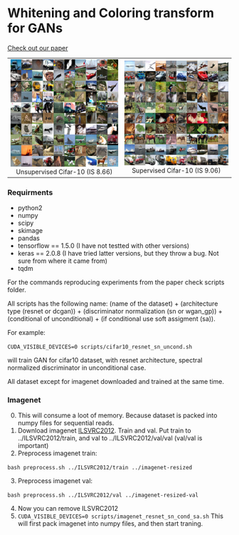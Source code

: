 # Whitening and Coloring transform for GANs

[Check out our paper](https://arxiv.org/abs/1806.00420)
<p>
  <table>
	<tr>
           <td> <img src="sup-mat/cifar10_SN_uncond.png" width="350"/> <figcaption align="center">Unsupervised Cifar-10 (IS 8.66)</figcaption> </td>
           <td> <img src="sup-mat/cifar10_SN_cls.png" width="350"/> <figcaption align="center">Supervised Cifar-10 (IS 9.06)</figcaption> </td>
        </tr>
  </table> 
</p>

### Requirments
* python2
* numpy
* scipy
* skimage
* pandas
* tensorflow == 1.5.0 (I have not testted with other versions)
* keras == 2.0.8 (I have tried latter versions, but they throw a bug. Not sure from where it came from)
* tqdm 


For the commands reproducing experiments from the paper check scripts folder.

All scripts has the following name: (name of the dataset) + (architecture type (resnet or dcgan)) +
(discriminator normalization (sn or wgan_gp)) + (conditional of unconditional) + (if conditional use soft assigment (sa)).

For example:

```CUDA_VISIBLE_DEVICES=0 scripts/cifar10_resnet_sn_uncond.sh```

will train GAN for cifar10 dataset, with resnet architecture, spectral normalized discriminator in unconditional case.


All dataset except for imagenet downloaded and trained at the same time.

### Imagenet

0. This will consume a loot of memory. Because dataset is packed into numpy files for sequential reads.
1. Download imagenet [ILSVRC2012](http://image-net.org/download-images). Train and val. Put train to ../ILSVRC2012/train, and val to ../ILSVRC2012/val/val (val/val is important)
2. Preprocess  imagenet train:

```bash preprocess.sh ../ILSVRC2012/train ../imagenet-resized```

3. Preprocess imagenet val:

```bash preprocess.sh ../ILSVRC2012/val ../imagenet-resized-val```

4. Now you can remove ILSVRC2012
5. ```CUDA_VISIBLE_DEVICES=0 scripts/imagenet_resnet_sn_cond_sa.sh``` This will first pack imagenet into numpy files, and then start traning.




